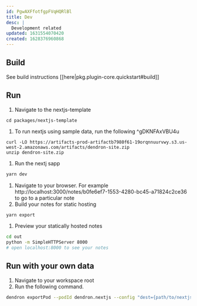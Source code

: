 ```yaml
---
id: PgwAXFfotfgpFVqHQRlBl
title: Dev
desc: |
  Development related
updated: 1631554070420
created: 1628376960868
---
```


## Build

See build instructions [[here|pkg.plugin-core.quickstart#build]] 

## Run
<!-- How to run the program from the current source code -->
1. Navigate to the nextjs-template
  ```
  cd packages/nextjs-template
  ```
1. To run nextjs using sample data, run the following ^gDKNFAxVBU4u
  ```
  curl -LO https://artifacts-prod-artifactb7980f61-19orqnnuurvwy.s3.us-west-2.amazonaws.com/artifacts/dendron-site.zip 
  unzip dendron-site.zip
  ```
1. Run the nextj sapp
  ```sh
  yarn dev
  ```
1. Navigate to your browser. For example http://localhost:3000/notes/b0fe6ef7-1553-4280-bc45-a71824c2ce36 to go to a particular note
1. Build your notes for static hosting
  ```sh
  yarn export
  ```
1. Preview your statically hosted notes 
  ```sh
  cd out
  python -m SimpleHTTPServer 8000
  # open localhost:8000 to see your notes
  ```

## Run with your own data
1. Navigate to your workspace root
1. Run the following command. 
  ```sh
  dendron exportPod --podId dendron.nextjs --config "dest={path/to/nextjs-template]"
  ```
